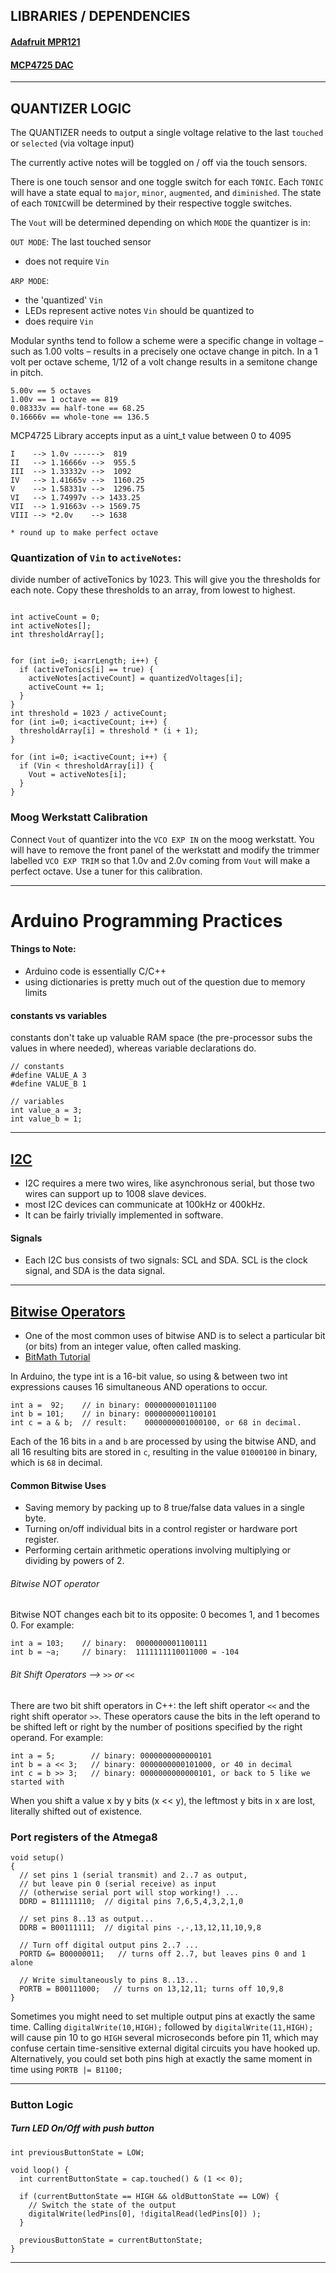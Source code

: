 ## LIBRARIES / DEPENDENCIES

#### [Adafruit MPR121](https://learn.adafruit.com/adafruit-mpr121-12-key-capacitive-touch-sensor-breakout-tutorial/overview)
#### [MCP4725 DAC](https://www.adafruit.com/product/935)

---
## QUANTIZER LOGIC

The QUANTIZER needs to output a single voltage relative to the last `touched` or `selected` (via voltage input)

The currently active notes will be toggled on / off via the touch sensors.

There is one touch sensor and one toggle switch for each `TONIC`.  Each `TONIC` will have a state equal to `major`, `minor`, `augmented`, and `diminished`. The state of each `TONIC`will be determined by their respective toggle switches.

The `Vout` will be determined depending on which `MODE` the quantizer is in:

`OUT MODE`: The last touched sensor
  - does not require `Vin`

`ARP MODE`:
  - the 'quantized' `Vin`
  - LEDs represent active notes `Vin` should be quantized to
  - does require `Vin`

Modular synths tend to follow a scheme were a specific change in voltage – such as 1.00 volts – results in a precisely one octave change in pitch. In a 1 volt per octave scheme, 1/12 of a volt change results in a semitone change in pitch.

```
5.00v == 5 octaves
1.00v == 1 octave == 819
0.08333v == half-tone == 68.25
0.16666v == whole-tone == 136.5
```

MCP4725 Library accepts input as a uint_t value between  0 to 4095


```
I    --> 1.0v ------>  819
II   --> 1.16666v -->  955.5
III  --> 1.33332v -->  1092
IV   --> 1.41665v -->  1160.25
V    --> 1.58331v -->  1296.75
VI   --> 1.74997v --> 1433.25
VII  --> 1.91663v --> 1569.75
VIII --> *2.0v    --> 1638

* round up to make perfect octave
```

### Quantization of `Vin` to `activeNotes`:
divide number of activeTonics by 1023. This will give you the thresholds for each note. Copy these thresholds to an array, from lowest to highest.
```

int activeCount = 0;
int activeNotes[];
int thresholdArray[];


for (int i=0; i<arrLength; i++) {
  if (activeTonics[i] == true) {
    activeNotes[activeCount] = quantizedVoltages[i];
    activeCount += 1;
  }
}
int threshold = 1023 / activeCount;
for (int i=0; i<activeCount; i++) {
  thresholdArray[i] = threshold * (i + 1);
}

for (int i=0; i<activeCount; i++) {
  if (Vin < thresholdArray[i]) {
    Vout = activeNotes[i];
  }
}
```


### Moog Werkstatt Calibration

Connect `Vout` of quantizer into the `VCO EXP IN` on the moog werkstatt.  You will have to remove the front panel of the werkstatt and modify the trimmer labelled `VCO EXP TRIM` so that 1.0v and 2.0v coming from `Vout` will make a perfect octave.  Use a tuner for this calibration.


---
# Arduino Programming Practices

#### Things to Note:
- Arduino code is essentially C/C++
- using dictionaries is pretty much out of the question due to memory limits

#### constants vs variables

constants don't take up valuable RAM space (the pre-processor subs the values in where needed), whereas variable declarations do.

```
// constants
#define VALUE_A 3
#define VALUE_B 1

// variables
int value_a = 3;
int value_b = 1;
```

---

## [I2C](https://learn.sparkfun.com/tutorials/i2c)

- I2C requires a mere two wires, like asynchronous serial, but those two wires can support up to 1008 slave devices.
- most I2C devices can communicate at 100kHz or 400kHz.
- It can be fairly trivially implemented in software.

#### Signals
- Each I2C bus consists of two signals: SCL and SDA. SCL is the clock signal, and SDA is the data signal.

---

## [Bitwise Operators](https://www.arduino.cc/reference/en/language/structure/bitwise-operators/bitwiseand/)
- One of the most common uses of bitwise AND is to select a particular bit (or bits) from an integer value, often called masking.
- [BitMath Tutorial](http://playground.arduino.cc/Code/BitMath)

In Arduino, the type int is a 16-bit value, so using & between two int expressions causes 16 simultaneous AND operations to occur.


```
int a =  92;    // in binary: 0000000001011100
int b = 101;    // in binary: 0000000001100101
int c = a & b;  // result:    0000000001000100, or 68 in decimal.
```
Each of the 16 bits in `a` and `b` are processed by using the bitwise AND, and all 16 resulting bits are stored in `c`, resulting in the value `01000100` in binary, which is `68` in decimal.

#### Common Bitwise Uses
- Saving memory by packing up to 8 true/false data values in a single byte.
- Turning on/off individual bits in a control register or hardware port register.
- Performing certain arithmetic operations involving multiplying or dividing by powers of 2.

###### Bitwise NOT operator

Bitwise NOT changes each bit to its opposite: 0 becomes 1, and 1 becomes 0. For example:
```
int a = 103;    // binary:  0000000001100111
int b = ~a;     // binary:  1111111110011000 = -104
```

###### Bit Shift Operators --> `>>` or `<<`
There are two bit shift operators in C++: the left shift operator `<<` and the right shift operator `>>`. These operators cause the bits in the left operand to be shifted left or right by the number of positions specified by the right operand. For example:
```
int a = 5;        // binary: 0000000000000101
int b = a << 3;   // binary: 0000000000101000, or 40 in decimal
int c = b >> 3;   // binary: 0000000000000101, or back to 5 like we started with
```
When you shift a value x by y bits (x << y), the leftmost y bits in x are lost, literally shifted out of existence.



### Port registers of the Atmega8

```
void setup()
{
  // set pins 1 (serial transmit) and 2..7 as output,
  // but leave pin 0 (serial receive) as input
  // (otherwise serial port will stop working!) ...
  DDRD = B11111110;  // digital pins 7,6,5,4,3,2,1,0

  // set pins 8..13 as output...
  DDRB = B00111111;  // digital pins -,-,13,12,11,10,9,8

  // Turn off digital output pins 2..7 ...
  PORTD &= B00000011;   // turns off 2..7, but leaves pins 0 and 1 alone

  // Write simultaneously to pins 8..13...
  PORTB = B00111000;   // turns on 13,12,11; turns off 10,9,8
}
```

Sometimes you might need to set multiple output pins at exactly the same time. Calling `digitalWrite(10,HIGH);` followed by `digitalWrite(11,HIGH);` will cause pin 10 to go `HIGH` several microseconds before pin 11, which may confuse certain time-sensitive external digital circuits you have hooked up. Alternatively, you could set both pins high at exactly the same moment in time using `PORTB |= B1100;`

------

### Button Logic

##### Turn LED On/Off with push button

```
int previousButtonState = LOW;

void loop() {
  int currentButtonState = cap.touched() & (1 << 0);

  if (currentButtonState == HIGH && oldButtonState == LOW) {
    // Switch the state of the output
    digitalWrite(ledPins[0], !digitalRead(ledPins[0]) );
  }

  previousButtonState = currentButtonState;
}
```

---
